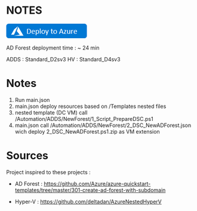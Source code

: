 # NOTES


<a href="https://portal.azure.com/#create/Microsoft.Template/uri/https%3A%2F%2Fraw.githubusercontent.com%2Fjdmsft%2FAzureOnPrem%2Fmaster%2Fmain.json" target="_blank">![Button to deploy project to Azure.](.github/deploy-to-azure.png "Deploy the project to Azure")</a>

AD Forest deployment time : ~ 24 min

ADDS : Standard_D2sv3
HV : Standard_D4sv3

# Notes

1) Run main.json
2) main.json deploy resources based on /Templates nested files
3) nested template (DC VM) call /Automation/ADDS/NewForest/1_Script_PrepareDSC.ps1
4) main.json call /Automation/ADDS/NewForest/2_DSC_NewADForest.json wich deploy 2_DSC_NewADForest.ps1.zip as VM extension

# Sources 

Project inspired to these projects : 

* AD Forest : https://github.com/Azure/azure-quickstart-templates/tree/master/301-create-ad-forest-with-subdomain

* Hyper-V : https://github.com/deltadan/AzureNestedHyperV
